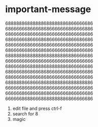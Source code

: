 # important-message

68888886888888688888886866666686
68666666866668686666666866666886
68666666866668686666666866668686
68666666866668686666666866686686
68666666866668686666666866866686
68666666866668686666666868666686
68888886888888688888886886666686
66666666666666666666666666666666
68666686688888688888886866666686
68666686686668686666666866666686
68666686686668686666666866666686
68888886686668688888886888888886
66666686686668686666666866666686
66666686686668686666666866666686
66666686886668688888886866666686

1. edit file and press ctrl-f
2. search for 8
3. magic
